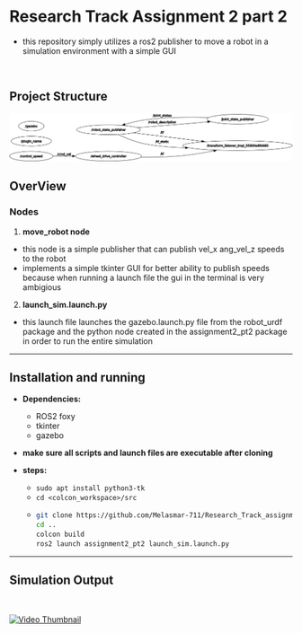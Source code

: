 # **Research Track Assignment 2 part 2**

* this repository simply utilizes a ros2 publisher to move a robot in a simulation environment with a simple GUI


<br/>

## Project Structure

![action_server implementation](assignment2_pt2/images/rosgraph.png)



## **OverView**

### **Nodes**
1. **move_robot node** 
- this node is a simple publisher that can publish vel_x ang_vel_z speeds to the robot
- implements a simple tkinter GUI for better ability to publish speeds because when running a launch file the gui in the terminal is very ambigious 

2. **launch_sim.launch.py**
- this launch file launches the gazebo.launch.py file from the robot_urdf package and the python node created in the assignment2_pt2 package in order to run the entire simulation
---
## **Installation and running**
- **Dependencies:**
  - ROS2 foxy
  - tkinter
  - gazebo

- **make sure all scripts and launch files are executable after cloning**
- **steps:**
  - `sudo apt install python3-tk`
  - `cd <colcon_workspace>/src`
  - ```bash
  	git clone https://github.com/Melasmar-711/Research_Track_assignment2_pt2.git
  	cd ..
  	colcon build
  	ros2 launch assignment2_pt2 launch_sim.launch.py
---
## Simulation Output
<br/>

[![Video Thumbnail](https://img.youtube.com/vi/_7aJQuSJX6o/0.jpg)](https://youtu.be/_7aJQuSJX6o)

